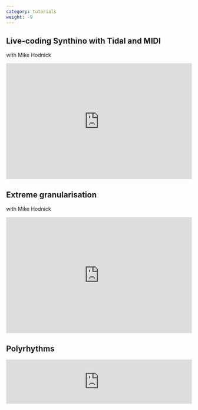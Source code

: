 ```yaml
---
category: tutorials
weight: -9
---
```

<div class="container">
        <div class="row">
            <div class="col-lg-7 col-md-6 col-sm-8 col-xs-10">
                <h2>Live-coding Synthino with Tidal and MIDI</h2>
		<p>with Mike Hodnick</p>
                <div class="demo well" id="demo">
<iframe width="100%" height="315" src="https://www.youtube.com/embed/1F93aLKH6Us" frameborder="0" allowfullscreen></iframe>
                </div>
            </div>
        </div>
</div>

<div class="container">
        <div class="row">
            <div class="col-lg-7 col-md-6 col-sm-8 col-xs-10">
                <h2>Extreme granularisation</h2>
		<p>with Mike Hodnick</p>
                <div class="demo well" id="demo">
<iframe width="100%" height="315" src="https://www.youtube.com/embed/B4W97Ps-MUQ" frameborder="0" allowfullscreen></iframe>
                </div>
            </div>
        </div>
</div>

<div class="container">
        <div class="row">
            <div class="col-lg-7 col-md-6 col-sm-8 col-xs-10">
                <h2>Polyrhythms</h2>
                <div class="demo well" id="demo">
                    <iframe src="http://player.vimeo.com/video/60914002" width="100%" height="120" frameborder="0"></iframe>
                </div>
            </div>
        </div>
</div>

